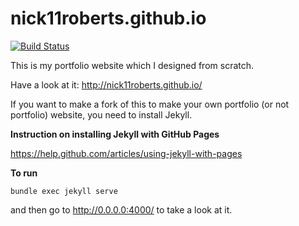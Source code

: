 nick11roberts.github.io
=======================

[![Build Status](https://travis-ci.org/nick11roberts/nick11roberts.github.io.svg)](https://travis-ci.org/nick11roberts/nick11roberts.github.io)

This is my portfolio website which I designed from scratch. 

Have a look at it: http://nick11roberts.github.io/

If you want to make a fork of this to make your own portfolio (or not portfolio) website, you need to install Jekyll. 

**Instruction on installing Jekyll with GitHub Pages**

https://help.github.com/articles/using-jekyll-with-pages

**To run**

    bundle exec jekyll serve

and then go to http://0.0.0.0:4000/ to take a look at it. 
